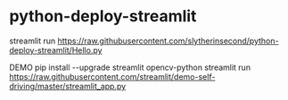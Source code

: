 # python-deploy-streamlit

streamlit run https://raw.githubusercontent.com/slytherinsecond/python-deploy-streamlit/Hello.py

DEMO
pip install --upgrade streamlit opencv-python
streamlit run https://raw.githubusercontent.com/streamlit/demo-self-driving/master/streamlit_app.py
